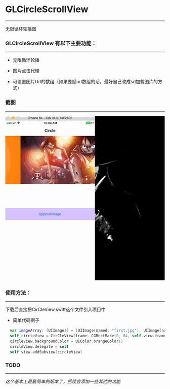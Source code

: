# GLCircleScrollView
---

无限循环轮播图


### GLCircleScrollView 有以下主要功能：
---

   * 无限循环轮播

   * 图片点击代理

   * 可设置图片Url的数组（如果要赋url数组的话，最好自己改成sd加载图片的方式）

### 截图
---

![](https://github.com/god-long/GLCircleScrollView/raw/master/Circle.gif)

### 使用方法：
---

  下载后直接把CirCleView.swift这个文件引入项目中

* 简单代码例子

```swift
  var imageArray: [UIImage!] = [UIImage(named: "first.jpg"), UIImage(named: "second.jpg"), UIImage(named: "third.jpg")]
  self.circleView = CirCleView(frame: CGRectMake(0, 64, self.view.frame.size.width, 200), imageArray: imageArray)
  circleView.backgroundColor = UIColor.orangeColor()
  circleView.delegate = self
  self.view.addSubview(circleView)
```

### TODO
---

  *这个基本上是最简单的版本了，后续会添加一些其他的功能*

